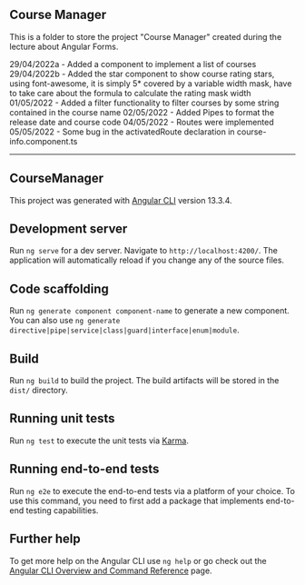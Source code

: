 ## Course Manager
This is a folder to store the project "Course Manager" created during the lecture about Angular Forms.

29/04/2022a - Added a component to implement a list of courses 
29/04/2022b - Added the star component to show course rating stars, using font-awesome, it is simply 5* covered by a variable width mask, have to take care about the formula to calculate the rating mask width
01/05/2022 - Added a filter functionality to filter courses by some string contained in the course name
02/05/2022 - Added Pipes to format the release date and course code
04/05/2022 - Routes were implemented
05/05/2022 - Some bug in the activatedRoute declaration in course-info.component.ts

-----------------------------------------------
## CourseManager

This project was generated with [Angular CLI](https://github.com/angular/angular-cli) version 13.3.4.

## Development server

Run `ng serve` for a dev server. Navigate to `http://localhost:4200/`. The application will automatically reload if you change any of the source files.

## Code scaffolding

Run `ng generate component component-name` to generate a new component. You can also use `ng generate directive|pipe|service|class|guard|interface|enum|module`.

## Build

Run `ng build` to build the project. The build artifacts will be stored in the `dist/` directory.

## Running unit tests

Run `ng test` to execute the unit tests via [Karma](https://karma-runner.github.io).

## Running end-to-end tests

Run `ng e2e` to execute the end-to-end tests via a platform of your choice. To use this command, you need to first add a package that implements end-to-end testing capabilities.

## Further help

To get more help on the Angular CLI use `ng help` or go check out the [Angular CLI Overview and Command Reference](https://angular.io/cli) page.

